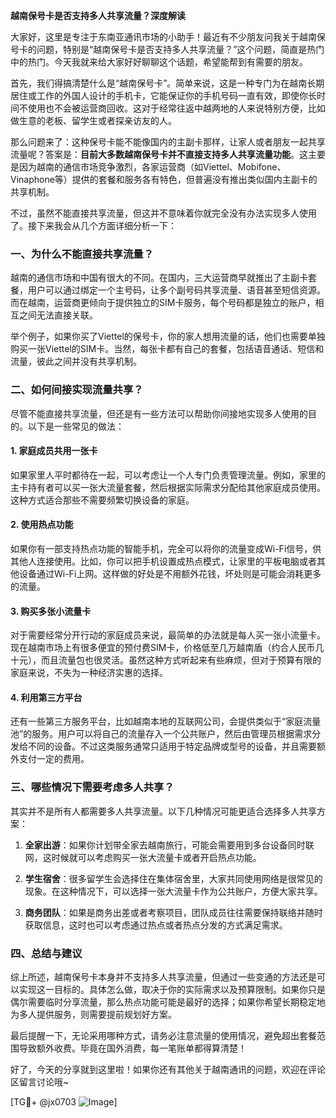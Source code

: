**越南保号卡是否支持多人共享流量？深度解读**

大家好，这里是专注于东南亚通讯市场的小助手！最近有不少朋友问我关于越南保号卡的问题，特别是“越南保号卡是否支持多人共享流量？”这个问题，简直是热门中的热门。今天我就来给大家好好聊聊这个话题，希望能帮到有需要的朋友。

首先，我们得搞清楚什么是“越南保号卡”。简单来说，这是一种专门为在越南长期居住或工作的外国人设计的手机卡，它能保证你的手机号码一直有效，即使你长时间不使用也不会被运营商回收。这对于经常往返中越两地的人来说特别方便，比如做生意的老板、留学生或者探亲访友的人。

那么问题来了：这种保号卡能不能像国内的主副卡那样，让家人或者朋友一起共享流量呢？答案是：**目前大多数越南保号卡并不直接支持多人共享流量功能**。这主要是因为越南的通信市场竞争激烈，各家运营商（如Viettel、Mobifone、Vinaphone等）提供的套餐和服务各有特色，但普遍没有推出类似国内主副卡的共享机制。

不过，虽然不能直接共享流量，但这并不意味着你就完全没有办法实现多人使用了。接下来我会从几个方面详细分析一下：

### 一、为什么不能直接共享流量？
越南的通信市场和中国有很大的不同。在国内，三大运营商早就推出了主副卡套餐，用户可以通过绑定一个主号码，让多个副号码共享流量、语音甚至短信资源。而在越南，运营商更倾向于提供独立的SIM卡服务，每个号码都是独立的账户，相互之间无法直接关联。

举个例子，如果你买了Viettel的保号卡，你的家人想用流量的话，他们也需要单独购买一张Viettel的SIM卡。当然，每张卡都有自己的套餐，包括语音通话、短信和流量，彼此之间并没有共享机制。

### 二、如何间接实现流量共享？
尽管不能直接共享流量，但还是有一些方法可以帮助你间接地实现多人使用的目的。以下是一些常见的做法：

#### 1. 家庭成员共用一张卡
如果家里人平时都待在一起，可以考虑让一个人专门负责管理流量。例如，家里的主卡持有者可以买一张大流量套餐，然后根据实际需求分配给其他家庭成员使用。这种方式适合那些不需要频繁切换设备的家庭。

#### 2. 使用热点功能
如果你有一部支持热点功能的智能手机，完全可以将你的流量变成Wi-Fi信号，供其他人连接使用。比如，你可以把手机设置成热点模式，让家里的平板电脑或者其他设备通过Wi-Fi上网。这样做的好处是不用额外花钱，坏处则是可能会消耗更多的流量。

#### 3. 购买多张小流量卡
对于需要经常分开行动的家庭成员来说，最简单的办法就是每人买一张小流量卡。现在越南市场上有很多便宜的预付费SIM卡，价格低至几万越南盾（约合人民币几十元），而且流量包也很灵活。虽然这种方式听起来有些麻烦，但对于预算有限的家庭来说，不失为一种经济实惠的选择。

#### 4. 利用第三方平台
还有一些第三方服务平台，比如越南本地的互联网公司，会提供类似于“家庭流量池”的服务。用户可以将自己的流量存入一个公共账户，然后由管理员根据需求分发给不同的设备。不过这类服务通常只适用于特定品牌或型号的设备，并且需要额外支付一定的费用。

### 三、哪些情况下需要考虑多人共享？
其实并不是所有人都需要多人共享流量。以下几种情况可能更适合选择多人共享方案：

1. **全家出游**：如果你计划带全家去越南旅行，可能会需要用到多台设备同时联网，这时候就可以考虑购买一张大流量卡或者开启热点功能。
   
2. **学生宿舍**：很多留学生会选择住在集体宿舍里，大家共同使用网络是很常见的现象。在这种情况下，可以选择一张大流量卡作为公共账户，方便大家共享。

3. **商务团队**：如果是商务出差或者考察项目，团队成员往往需要保持联络并随时获取信息，这时也可以考虑通过热点或者热点分发的方式满足需求。

### 四、总结与建议
综上所述，越南保号卡本身并不支持多人共享流量，但通过一些变通的方法还是可以实现这一目标的。具体怎么做，取决于你的实际需求以及预算限制。如果你只是偶尔需要临时分享流量，那么热点功能可能是最好的选择；如果你希望长期稳定地为多人提供服务，则需要提前规划好方案。

最后提醒一下，无论采用哪种方式，请务必注意流量的使用情况，避免超出套餐范围导致额外收费。毕竟在国外消费，每一笔账单都得算清楚！

好了，今天的分享就到这里啦！如果你还有其他关于越南通讯的问题，欢迎在评论区留言讨论哦~ 

[TG💪+ @jx0703 ![Image](https://github.com/user-attachments/assets/dbca1d08-cadb-493c-b0ec-ad6f7a83f270)]